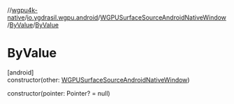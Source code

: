 //[wgpu4k-native](../../../../index.md)/[io.ygdrasil.wgpu.android](../../index.md)/[WGPUSurfaceSourceAndroidNativeWindow](../index.md)/[ByValue](index.md)/[ByValue](-by-value.md)

# ByValue

[android]\
constructor(other: [WGPUSurfaceSourceAndroidNativeWindow](../index.md))

constructor(pointer: Pointer? = null)